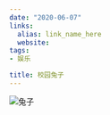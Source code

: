 ```yaml
---
date: "2020-06-07"
links:
  alias: link_name_here
  website: 
tags:
- 娱乐

title: 校园兔子
---
```

![兔子](/IMG_2960.HEIC "兔子")
